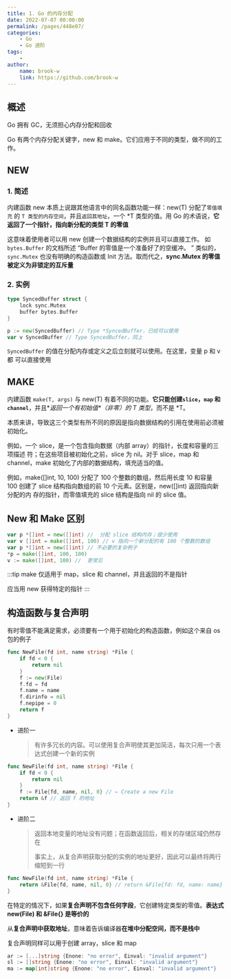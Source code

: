 ```yaml
---
title: 1. Go 的内存分配
date: 2022-07-07 00:00:00
permalink: /pages/448e07/
categories:
    - Go
    - Go 进阶
tags:
    -
author:
    name: brook-w
    link: https://github.com/brook-w
---
```


## 概述

Go 拥有 GC，无须担心内存分配和回收

Go 有两个内存分配关键字，new 和 make。它们应用于不同的类型，做不同的工作。

## NEW

### 1. 简述

内建函数 new 本质上说跟其他语言中的同名函数功能一样：new(T) 分配了`零值填充`
的 `T 类型的内存空间`，并且`返回其地址`，一个 \*T 类型的值。用 Go 的术语说，**它返回了一个指针，指向新分配的类型 T 的零值**

这意味着使用者可以用 new 创建一个数据结构的实例并且可以直接工作。 如
`bytes.Buffer` 的文档所述 “Buffer 的零值是一个准备好了的空缓冲。 ” 类似的，
`sync.Mutex` 也没有明确的构造函数或 Init 方法。取而代之，**sync.Mutex 的零值被定义为非锁定的互斥量**

### 2. 实例

```go
type SyncedBuffer struct {
    lock sync.Mutex
    buffer bytes.Buffer
}

p := new(SyncedBuffer) // Type *SyncedBuffer，已经可以使用
var v SyncedBuffer // Type SyncedBuffer，同上
```

`SyncedBuffer` 的值在分配内存或定义之后立刻就可以使用。在这里，变量 p 和 v 都
可以直接使用

## MAKE

内建函数 `make(T, args)` 与 new(T) 有着不同的功能。**它只能创建`slice`，`map` 和 `channel`**，并且**返回一个有初始值*（非零）*的 T 类型**，而不是 \*T。

本质来讲，导致这三个类型有所不同的原因是指向数据结构的引用在使用前必须被初始化。

例如，一个 slice，是一个包含指向数据（内部 array）的指针，长度和容量的三项描述
符；在这些项目被初始化之前，slice 为 nil。对于 slice，map 和 channel，make 初始化了内部的数据结构，填充适当的值。

例如，make([]int, 10, 100) 分配了 100 个整数的数组，然后用长度 10 和容量 100
创建了 slice 结构指向数组的前 10 个元素。区别是，new([]int) 返回指向新分配的内
存的指针，而零值填充的 slice 结构是指向 nil 的 slice 值。

## New 和 Make 区别

```go
var p *[]int = new([]int) //  分配 slice 结构内存；很少使用
var v []int = make([]int, 100) // v 指向一个新分配的有 100 个整数的数组
var p *[]int = new([]int) // 不必要的复杂例子
*p = make([]int, 100, 100)
v := make([]int, 100) //  更常见
```

:::tip
make 仅适用于 map，slice 和 channel，并且返回的不是指针

应当用 new 获得特定的指针
:::

## 构造函数与复合声明

有时零值不能满足需求，必须要有一个用于初始化的构造函数，例如这个来自 os 包的例子

```go
func NewFile(fd int, name string) *File {
    if fd < 0 {
        return nil
    }
    f := new(File)
    f.fd = fd
    f.name = name
    f.dirinfo = nil
    f.nepipe = 0
    return f
}
```

-   进阶一
    > 有许多冗长的内容。可以使用复合声明使其更加简洁，每次只用一个表达式创建一个新的实例

```go
func NewFile(fd int, name string) *File {
    if fd < 0 {
        return nil
    }
    f := File{fd, name, nil, 0} // ← Create a new File
    return &f // 返回 f 的地址
}
```

-   进阶二
    > 返回本地变量的地址没有问题；在函数返回后，相关的存储区域仍然存在
    >
    > 事实上，从复合声明获取分配的实例的地址更好，因此可以最终将两行缩短到一行

```go
func NewFile(fd int, name string) *File {
    return &File{fd, name, nil, 0} // return &File{fd: fd, name: name}
}
```

在特定的情况下，如果**复合声明不包含任何字段**，它创建特定类型的零值。**表达式 new(File) 和 &File{} 是等价的**

从**复合声明中获取地址**，意味着告诉编译器**在堆中分配空间，而不是栈中**

复合声明同样可以用于创建 array，slice 和 map

```go
ar := [...]string {Enone: "no error", Einval: "invalid argument"}
sl := []string {Enone: "no error", Einval: "invalid argument"}
ma := map[int]string {Enone: "no error", Einval: "invalid argument"}
```